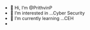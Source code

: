- 👋 Hi, I’m @PrithvinP
- 👀 I’m interested in ...Cyber Security
- 🌱 I’m currently learning ...CEH
- 

<!---
PrithvinP/PrithvinP is a ✨ special ✨ repository because its `README.md` (this file) appears on your GitHub profile.
You can click the Preview link to take a look at your changes.
--->
